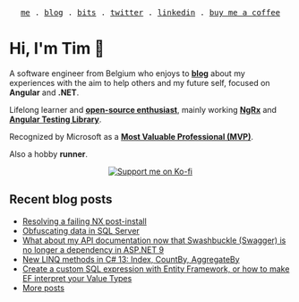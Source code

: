 <p align="center">
<samp>
<a href="https://timdeschryver.dev">me</a> .
<a href="https://timdeschryver.dev/blog">blog</a> .
<a href="https://timdeschryver.dev/bits">bits</a> .
<a href="https://timdeschryver.dev/twitter">twitter</a> .
<a href="https://timdeschryver.dev/linkedin">linkedin</a> .
<a href="https://ko-fi.com/timdeschryver">buy me a coffee</a>
</samp>
</p>

# Hi, I'm Tim 👋

A software engineer from Belgium who enjoys to **[blog](https://timdeschryver.dev/blog)** about
my experiences with the aim to help others and my future self, focused on
**Angular** and **.NET**.

Lifelong learner and **[open-source enthusiast](https://github.com/timdeschryver)**, mainly working **[NgRx](https://ngrx.io/)** and **[Angular Testing Library](https://testing-library.com/docs/angular-testing-library/)**.

Recognized by Microsoft as a **[Most Valuable Professional (MVP)](https://mvp.microsoft.com/en-us/PublicProfile/5004452?fullName=Tim%20Deschryver)**.

Also a hobby **runner**.

<div align="center">
<a href="https://ko-fi.com/timdeschryver">
<img src="https://ko-fi.com/img/githubbutton_sm.svg" alt="Support me on Ko-fi"  />
</a>  
</div>

<!-- prettier-ignore-start -->
<!-- BLOG:START -->

## Recent blog posts

- [Resolving a failing NX post-install](https://timdeschryver.dev/blog/resolving-a-failing-nx-post-install)
- [Obfuscating data in SQL Server](https://timdeschryver.dev/blog/obfuscating-data-in-sql-server)
- [What about my API documentation now that Swashbuckle (Swagger) is no longer a dependency in ASP.NET 9](https://timdeschryver.dev/blog/what-about-my-api-documentation-now-that-swashbuckle-is-no-longer-a-dependency-in-aspnet-9)
- [New LINQ methods in C# 13: Index, CountBy, AggregateBy](https://timdeschryver.dev/blog/new-linq-methods-in-c-13-index-countby-aggregateby)
- [Create a custom SQL expression with Entity Framework, or how to make EF interpret your Value Types](https://timdeschryver.dev/blog/create-a-custom-sql-expression-with-entity-framework-or-how-to-make-ef-interpret-your-value-types)
- [More posts](https://timdeschryver.dev/blog)

<!-- BLOG:END -->
<!-- prettier-ignore-end -->
